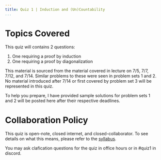 ```yaml
---
title: Quiz 1 | Induction and (Un)Countability
...
```


# Topics Covered

This quiz will contains 2 questions:

1. One requiring a proof by induction
1. One requiring a proof by diagonalization

This material is sourced from the material covered in lecture on 7/5, 7/7, 7/12, and 7/14. Similar problems to these were seen in problem sets 1 and 2. No material introduced after 7/14 or first covered by problem set 3 will be represented in this quiz.

To help you prepare, I have provided sample solutions for problem sets 1 and 2 will be posted here after their respective deadlines.

# Collaboration Policy

This quiz is open-note, closed internet, and closed-collaborator. To see details on what this means, please refer to the [syllabus](/syllabus.html).

You may ask clafication questions for the quiz in office hours or in #quiz1 in discord.

